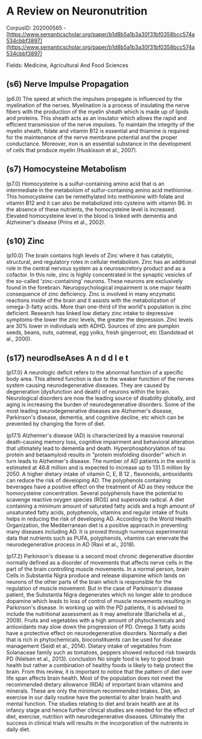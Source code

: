 # A Review on Neuronutrition

CorpusID: 202000565 - [https://www.semanticscholar.org/paper/b1d8b5a1b3a30f31bf0358bcc574a534cbbf3897](https://www.semanticscholar.org/paper/b1d8b5a1b3a30f31bf0358bcc574a534cbbf3897)

Fields: Medicine, Agricultural And Food Sciences

## (s6) Nerve Impulse Propagation
(p6.0) The speed at which the impulses propagate is influenced by the myelination of the nerves. Myelination is a process of insulating the nerve fibers with the production of the myelin sheath which is made up of lipids and proteins. This sheath acts as an insulator which allows the rapid and efficient transmission of the nerve impulses. To maintain the integrity of the myelin sheath, folate and vitamin B12 is essential and thiamine is required for the maintenance of the nerve membrane potential and the proper conductance. Moreover, iron is an essential substance in the development of cells that produce myelin (Huskisson et al., 2007).
## (s7) Homocysteine Metabolism
(p7.0) Homocysteine is a sulfur-containing amino acid that is an intermediate in the metabolism of sulfur-containing amino acid methionine. This homocysteine can be remethylated into methionine with folate and vitamin B12 and it can also be metabolized into cysteine with vitamin B6. In the absence of these nutrients, the homocysteine level is increased. Elevated homocysteine level in the blood is linked with dementia and Alzheimer's disease (Prins et al., 2002).
## (s10) Zinc
(p10.0) The brain contains high levels of Zinc where it has catalytic, structural, and regulatory roles in cellular metabolism. Zinc has an additional role in the central nervous system as a neurosecretory product and as a cofactor. In this role, zinc is highly concentrated in the synaptic vesicles of the so-called 'zinc-containing' neurons. These neurons are exclusively found in the forebrain. Neuropsychological impairment is one major health consequence of zinc deficiency. Zinc is involved in many enzymatic reactions inside of the brain and it assists with the metabolization of omega-3-fatty acids. More than one-third of the world's population is zinc deficient. Research has linked low dietary zinc intake to depressive symptoms-the lower the zinc levels, the greater the depression. Zinc levels are 30% lower in individuals with ADHD. Sources of zinc are pumpkin seeds, beans, nuts, oatmeal, egg yolks, fresh gingerroot, etc (Sandstead et al., 2000).
## (s17) neurodIseAses A n d d I e t
(p17.0) A neurologic deficit refers to the abnormal function of a specific body area. This altered function is due to the weaker function of the nerves system causing neurodegenerative diseases. They are caused by degeneration (dysfunction and death) of neurons within the brain. Neurological disorders are now the leading source of disability globally, and aging is increasing the burden of neurodegenerative disorders. Some of the most leading neurodegenerative diseases are Alzheimer's disease, Parkinson's disease, dementia, and cognitive decline, etc which can be prevented by changing the form of diet.

(p17.1) Alzheimer's disease (AD) is characterized by a massive neuronal death-causing memory loss, cognitive impairment and behavioral alteration that ultimately lead to dementia and death. Hyperphosphorylation of tau protein and betaamyloid results in "protein misfolding disorder" which in turn leads to Alzheimer's disease. The number of AD patients in the world is estimated at 46.8 million and is expected to increase up to 131.5 million by 2050. A higher dietary intake of vitamin C, E, B 12 , flavonoids, antioxidants can reduce the risk of developing AD. The polyphenols containing beverages have a positive effect on the treatment of AD as they reduce the homocysteine concentration. Several polyphenols have the potential to scavenge reactive oxygen species (ROS) and superoxide radical. A diet containing a minimum amount of saturated fatty acids and a high amount of unsaturated fatty acids, polyphenols, vitamins and regular intake of fruits helps in reducing the risk of developing AD. According to the World Health Organization, the Mediterranean diet is a positive approach in preventing many diseases including AD. It is proved through numerous experimental data that nutrients such as PUFA, polyphenols, vitamins can enervate the neurodegenerative process in AD (Ravi et al., 2018).

(p17.2) Parkinson's disease is a second most chronic degenerative disorder normally defined as a disorder of movements that affects nerve cells in the part of the brain controlling muscle movements. In a normal person, brain Cells in Substantia Nigra produce and release dopamine which lands on neurons of the other parts of the brain which is responsible for the regulation of muscle movement. But in the case of Parkinson's disease patient, the Substantia Nigra degenerates which no longer able to produce dopamine which leads to loss of control of muscle movements resulting in Parkinson's disease. In working up with the PD patients, it is advised to include the nutritional assessment as it may ameliorate (Barichella et al., 2009). Fruits and vegetables with a high amount of phytochemicals and antioxidants may slow down the progression of PD. Omega 3 fatty acids have a protective effect on neurodegenerative disorders. Normally a diet that is rich in phytochemicals, bioconstituents can be used for disease management (Seidl et al., 2014). Dietary intake of vegetables from Solanaceae family such as tomatoes, peppers showed reduced risk towards PD (Nielsen et al., 2013). conclusIon No single food is key to good brain health but rather a combination of healthy foods is likely to help protect the brain. From this review, it is important to notice that the pattern of diet over life span affects brain health. Most of the population does not meet the recommended dietary allowance (RDA) of important brain vitamins and minerals. These are only the minimum recommended intakes. Diet, an exercise in our daily routine have the potential to alter brain health and mental function. The studies relating to diet and brain health are at its infancy stage and hence further clinical studies are needed for the effect of diet, exercise, nutrition with neurodegenerative diseases. Ultimately the success in clinical trials will results in the incorporation of the nutrients in daily diet. 
